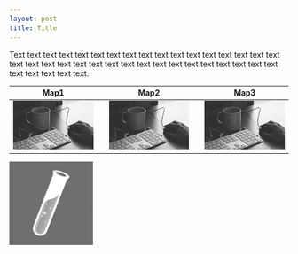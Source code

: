 ```yaml
---
layout: post
title: Title
---
```

Text text text text text text text text text text text text text text text text text text text text text text text text text text text text text text text text text text text text text text text.

 Map1                      |   | Map2                      |   | Map3
:-------------------------:|:-:|:-------------------------:|:-:|:-------------------------:
 ![](/images/image.png)     |   | ![](/images/image.png)     |   | ![](/images/image.png)



<img src="/images/logo.png" style="width:30%;"/>



